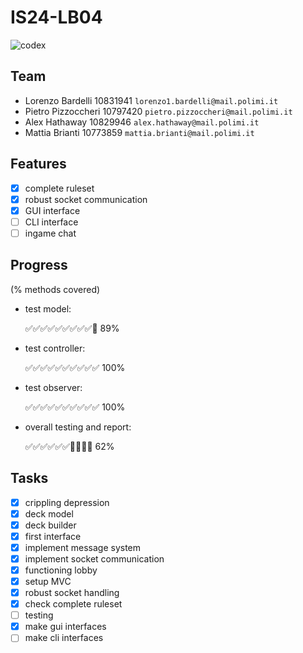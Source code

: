 # IS24-LB04
![codex](src/main/resources/graphics/CODEX_wallpaper_1080.jpg)
## Team
- Lorenzo Bardelli 10831941 `lorenzo1.bardelli@mail.polimi.it`
- Pietro Pizzoccheri 10797420 `pietro.pizzoccheri@mail.polimi.it`
- Alex Hathaway 10829946 `alex.hathaway@mail.polimi.it`
- Mattia Brianti 10773859 `mattia.brianti@mail.polimi.it`

## Features
- [x] complete ruleset 
- [x] robust socket communication 
- [x] GUI interface 
- [ ] CLI interface
- [ ] ingame chat 

## Progress
(% methods covered)
- test model:

  ✅✅✅✅✅✅✅✅✅🔲 89% 
- test controller:

  ✅✅✅✅✅✅✅✅✅✅ 100%

- test observer:

  ✅✅✅✅✅✅✅✅✅✅ 100%

- overall testing and report:

  ✅✅✅✅✅✅🔲🔲🔲🔲 62%

## Tasks
- [x] crippling depression
- [x] deck model
- [x] deck builder
- [x] first interface
- [x] implement message system
- [x] implement socket communication
- [x] functioning lobby
- [x] setup MVC
- [x] robust socket handling
- [x] check complete ruleset
- [ ] testing
- [x] make gui interfaces
- [ ] make cli interfaces
